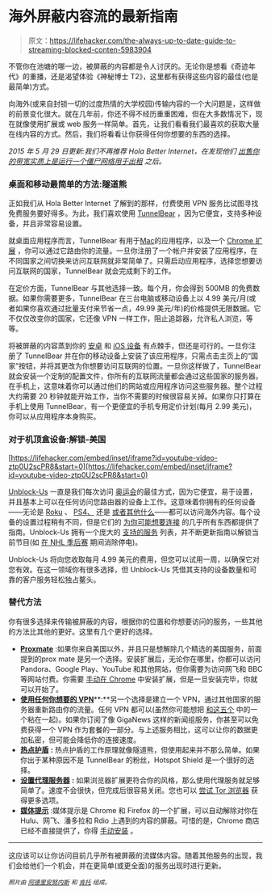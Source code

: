 # 海外屏蔽内容流的最新指南

> 原文：<https://lifehacker.com/the-always-up-to-date-guide-to-streaming-blocked-conten-5983904>

不管你在池塘的哪一边，被屏蔽的内容都是令人讨厌的。无论你是想看《奇迹年代》的重播，还是渴望体验《神秘博士 T2》，这里都有获得这些内容的最佳(也是最简单)方式。



向海外(或来自封锁一切的过度热情的大学校园)传输内容的一个大问题是，这样做的前景变化很大。就在几年前，你还不得不经历重重困难，但在大多数情况下，现在就像使用扩展或 web 服务一样简单。首先，让我们看看我们最喜欢的获取大量在线内容的方式。然后，我们将看看让你获得任何你想要的东西的选择。

*2015 年 5 月 29 日更新:我们不再推荐 Hola Better Internet，在发现他们* [*出售你的带宽实质上是运行一个僵尸网络用于出租*](https://lifehacker.com/hola-better-internet-sells-your-bandwidth-turning-its-1707496872) *之后。*

### 桌面和移动最简单的方法:隧道熊

正如我们从 Hola Better Internet 了解到的那样，付费使用 VPN 服务比试图寻找免费服务要好得多。为此，我们喜欢使用 [TunnelBear](https://www.tunnelbear.com) ，因为它便宜，支持多种设备，并且非常容易设置。

就桌面应用程序而言，TunnelBear 有用于[Mac](https://tunnelbear.s3.amazonaws.com/downloads/mac/TunnelBear-2.4.7.zip)的应用程序，以及一个 [Chrome 扩展](https://chrome.google.com/webstore/detail/tunnelbear-beta/omdakjcmkglenbhjadbccaookpfjihpa) ，你可以通过它路由你的流量。一旦你注册了一个帐户并安装了应用程序，在不同国家之间切换来访问互联网就非常简单了。只需启动应用程序，选择您想要访问互联网的国家，TunnelBear 就会完成剩下的工作。

在定价方面，TunnelBear 与其他选择一致。每个月，你会得到 500MB 的免费数据。如果你需要更多，TunnelBear 在三台电脑或移动设备上以 4.99 美元/月(或者如果你喜欢通过批量支付来节省一点，49.99 美元/年)的价格提供无限数据。它不仅仅改变你的国家，它还像 VPN 一样工作，阻止追踪器，允许私人浏览，等等。

将被屏蔽的内容蒸到你的 [安卓](https://play.google.com/store/apps/details?id=com.tunnelbear.android) 和 [iOS 设备](https://itunes.apple.com/us/app/tunnelbear/id564842283?ls=1&mt=8) 有点棘手，但还是可行的。一旦你注册了 TunnelBear 并在你的移动设备上安装了该应用程序，只需点击主页上的“国家”按钮，并将其更改为你想要访问互联网的位置。一旦你这样做了，TunnelBear 就会安装一个定制的配置文件，你所有的互联网流量都会通过这些国家的服务器。在手机上，这意味着你可以通过他们的网站或应用程序访问这些服务器。整个过程大约需要 20 秒钟就能开始工作，当你不需要的时候很容易关掉。如果你只打算在手机上使用 TunnelBear，有一个更便宜的手机专用定价计划(每月 2.99 美元)，你可以从应用程序本身购买。

### 对于机顶盒设备:解锁-美国

 [https://lifehacker.com/embed/inset/iframe?id=youtube-video-ztp0U2scPR8&start=0](https://lifehacker.com/embed/inset/iframe?id=youtube-video-ztp0U2scPR8&start=0) 

[Unblock-Us](http://www.unblock-us.com/) 一直是我们每次访问 [奥运会](http://lifehacker.com/how-to-watch-the-sochi-olympics-online-without-a-cable-1520922129)的最佳方式，因为它便宜，易于设置，并且基本上可以在任何访问您路由器的设备上工作。这意味着你拥有的任何设备——无论是 [Roku](http://support.unblock-us.com/customer/portal/articles/323038) 、 [PS4、](http://support.unblock-us.com/customer/portal/articles/1367856) 还是 [或者其他什么](http://www.unblock-us.com/how-to-set-up/)——都可以访问海外内容。每个设备的设置过程稍有不同，但是它们的 [为你可能想要连接](http://www.unblock-us.com/how-to-set-up/) 的几乎所有东西都提供了指南。Unblock-Us 拥有一个庞大的 [支持的服务](http://www.unblock-us.com/supported-services) 列表，并不断更新指南以解锁当前节目(如 [在 NHL 季后赛](http://www.unblock-us.com/supported-services#nhlgamecenter) 期间消除停电)。

Unblock-Us 将向您收取每月 4.99 美元的费用，但您可以试用一周，以确保它对您有效。在这一领域你有很多选择，但 Unblock-Us 凭借其支持的设备数量和可靠的客户服务轻松独占鳌头。

### 替代方法

你有很多选择来传输被屏蔽的内容，根据你的位置和你想要访问的服务，一些其他的方法比其他的更好。这里有几个更好的选择。

*   [**Proxmate**](https://proxmate.me/) :如果你来自美国以外，并且只是想解除几个精选的美国服务，前面提到的prox mate 是另一个选择。安装扩展后，无论你在哪里，你都可以访问 Pandora、Google Play、YouTube 和其他网站，但你需要为访问网飞和 BBC 等网站付费。你需要 [手动在 Chrome](http://lifehacker.com/how-to-install-extensions-that-arent-from-the-official-5919997) 中安装扩展，但是一旦安装完毕，你就可以开始了。
*   [**使用任何你想要的 VPN**](http://lifehacker.com/why-you-should-be-using-a-vpn-and-how-to-choose-one-5940565)**:**另一个选择是建立一个 VPN，通过其他国家的服务器重新路由你的流量。任何 VPN 都可以(虽然你可能想把 [和这五个](http://lifehacker.com/five-best-vpn-service-providers-5759186) 中的一个粘在一起)。如果你订阅了像 GigaNews 这样的新闻组服务，你甚至可以免费获得一个 VPN 作为套餐的一部分。与上述服务相比，这可以让你的数据更加私密，但可能会降低你的连接速度。
*   [**热点护盾**](http://www.hotspotshield.com/) **:** 热点护盾的工作原理就像隧道熊，但使用起来并不那么简单。如果你出于某种原因不是 TunnelBear 的粉丝，Hotspot Shield 是一个很好的选择。
*   [**设置代理服务器**](http://lifehacker.com/how-to-access-the-bbc-iplayer-and-tv-like-doctor-who-5504681) **:** 如果浏览器扩展更符合你的风格，那么使用代理服务就足够简单了。速度不会很快，但完成后很容易关闭。您也可以 [尝试 Tor 浏览器](https://www.torproject.org/) 获得更多选项。
*   [**媒体提示**](https://mediahint.com/) :媒体提示是 Chrome 和 Firefox 的一个扩展，可以自动解除对你在 Hulu、网飞、潘多拉和 Rdio 上遇到的内容的屏蔽。可惜的是，Chrome 商店已经不直接提供了，你得 [手动安装](https://mediahint.com/install_chrome.html) 。

* * *

这应该可以让你访问目前几乎所有被屏蔽的流媒体内容。随着其他服务的出现，我们会给他们一个机会，并在更简单(或更全面)的服务出现时进行更新。

<small>*照片由*</small> [<small>*阿德里安努内斯*</small>](http://www.shutterstock.com/pic.mhtml?id=138766685&src=id) <small>*和*</small> [<small>*肯托*</small>](http://www.shutterstock.com/pic.mhtml?id=176845307&src=id) <small>*组成。*</small>